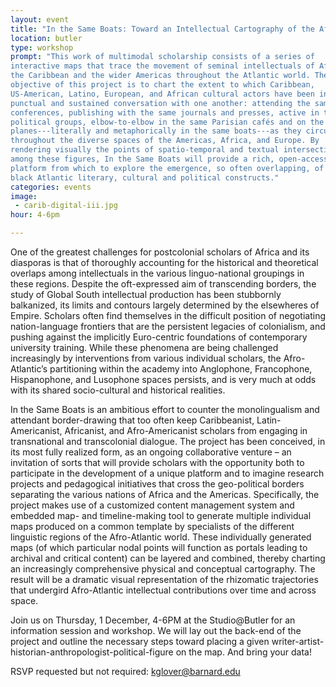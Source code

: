 ```yaml
---
layout: event
title: "In the Same Boats: Toward an Intellectual Cartography of the Afro-Atlantic"
location: butler
type: workshop
prompt: "This work of multimodal scholarship consists of a series of
interactive maps that trace the movement of seminal intellectuals of Africa,
the Caribbean and the wider Americas throughout the Atlantic world. The
objective of this project is to chart the extent to which Caribbean,
US-American, Latino, European, and African cultural actors have been in both
punctual and sustained conversation with one another: attending the same
conferences, publishing with the same journals and presses, active in the same
political groups, elbow-to-elbow in the same Parisian cafés and on the same
planes---literally and metaphorically in the same boats---as they circulate
throughout the diverse spaces of the Americas, Africa, and Europe. By
rendering visually the points of spatio-temporal and textual intersection
among these figures, In the Same Boats will provide a rich, open-access
platform from which to explore the emergence, so often overlapping, of key
black Atlantic literary, cultural and political constructs."
categories: events
image:
 - carib-digital-iii.jpg
hour: 4-6pm

---
```


One of the greatest challenges for postcolonial scholars of Africa and its
diasporas is that of thoroughly accounting for the historical and theoretical
overlaps among intellectuals in the various linguo-national groupings in these
regions. Despite the oft-expressed aim of transcending borders, the study of
Global South intellectual production has been stubbornly balkanized, its
limits and contours largely determined by the elsewheres of Empire. Scholars
often find themselves in the difficult position of negotiating nation-language
frontiers that are the persistent legacies of colonialism, and pushing against
the implicitly Euro-centric foundations of contemporary university training.
While these phenomena are being challenged increasingly by interventions from
various individual scholars, the Afro-Atlantic’s partitioning within the
academy into Anglophone, Francophone, Hispanophone, and Lusophone spaces
persists, and is very much at odds with its shared socio-cultural and
historical realities.

In the Same Boats is an ambitious effort to counter the monolingualism and
attendant border-drawing that too often keep Caribbeanist, Latin-Americanist,
Africanist, and Afro-Americanist scholars from engaging in transnational and
transcolonial dialogue. The project has been conceived, in its most fully
realized form, as an ongoing collaborative venture – an invitation of sorts
that will provide scholars with the opportunity both to participate in the
development of a unique platform and to imagine research projects and
pedagogical initiatives that cross the geo-political borders separating the
various nations of Africa and the Americas. Specifically, the project makes
use of a customized content management system and embedded map- and
timeline-making tool to generate multiple individual maps produced on a common
template by specialists of the different linguistic regions of the
Afro-Atlantic world. These individually generated maps (of which particular
nodal points will function as portals leading to archival and critical
content) can be layered and combined, thereby charting an increasingly
comprehensive physical and conceptual cartography. The result will be a
dramatic visual representation of the rhizomatic trajectories that undergird
Afro-Atlantic intellectual contributions over time and across space.

Join us on Thursday, 1 December, 4-6PM  at the Studio@Butler for an
information session and workshop. We will lay out the back-end of the project
and outline the necessary steps toward placing a given
writer-artist-historian-anthropologist-political-figure on the map. And bring
your data!

RSVP requested but not required: kglover@barnard.edu
